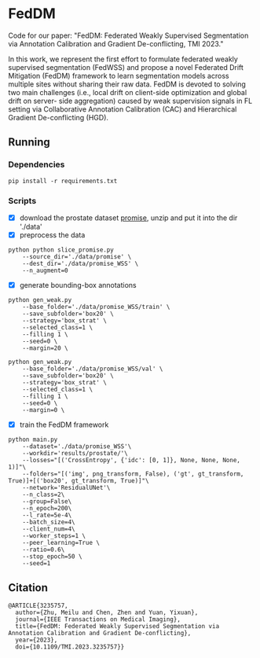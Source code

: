 # FedDM

Code for our paper: "FedDM: Federated Weakly Supervised Segmentation via Annotation Calibration and Gradient De-conflicting, TMI 2023."

In this work, we represent the first effort to formulate federated weakly supervised segmentation (FedWSS) and propose a novel Federated Drift Mitigation (FedDM) framework to learn segmentation models across multiple sites without sharing their raw data. FedDM is devoted to solving two main challenges (i.e., local drift on client-side optimization and global drift on server- side aggregation) caused by weak supervision signals in FL setting via Collaborative Annotation Calibration (CAC) and Hierarchical Gradient De-conflicting (HGD).

## Running
### Dependencies
```
pip install -r requirements.txt
```
### Scripts

- [x] download the prostate dataset [promise](https://promise12.grand-challenge.org/), unzip and put it into the dir './data'
- [x] preprocess the data 
```
python python slice_promise.py 
    --source_dir='./data/promise' \
    --dest_dir='./data/promise_WSS' \
    --n_augment=0
```
- [x] generate bounding-box annotations
```
python gen_weak.py 
    --base_folder='./data/promise_WSS/train' \
    --save_subfolder='box20' \
    --strategy='box_strat' \
    --selected_class=1 \
    --filling 1 \
    --seed=0 \
    --margin=20 \
```
```
python gen_weak.py 
    --base_folder='./data/promise_WSS/val' \
    --save_subfolder='box20' \
    --strategy='box_strat' \
    --selected_class=1 \
    --filling 1 \
    --seed=0 \
    --margin=0 \
```
- [x] train the FedDM framework
```
python main.py 
    --dataset='./data/promise_WSS'\
    --workdir='results/prostate/'\
    --losses="[('CrossEntropy', {'idc': [0, 1]}, None, None, None, 1)]"\
    --folders="[('img', png_transform, False), ('gt', gt_transform, True)]+[('box20', gt_transform, True)]"\
    --network='ResidualUNet'\
    --n_class=2\
    --group=False\
    --n_epoch=200\
    --l_rate=5e-4\
    --batch_size=4\
    --client_num=4\
    --worker_steps=1 \
    --peer_learning=True \
    --ratio=0.6\
    --stop_epoch=50 \
    --seed=1
```

## Citation
```
@ARTICLE{3235757,
  author={Zhu, Meilu and Chen, Zhen and Yuan, Yixuan},
  journal={IEEE Transactions on Medical Imaging}, 
  title={FedDM: Federated Weakly Supervised Segmentation via Annotation Calibration and Gradient De-conflicting}, 
  year={2023},
  doi={10.1109/TMI.2023.3235757}}
```



